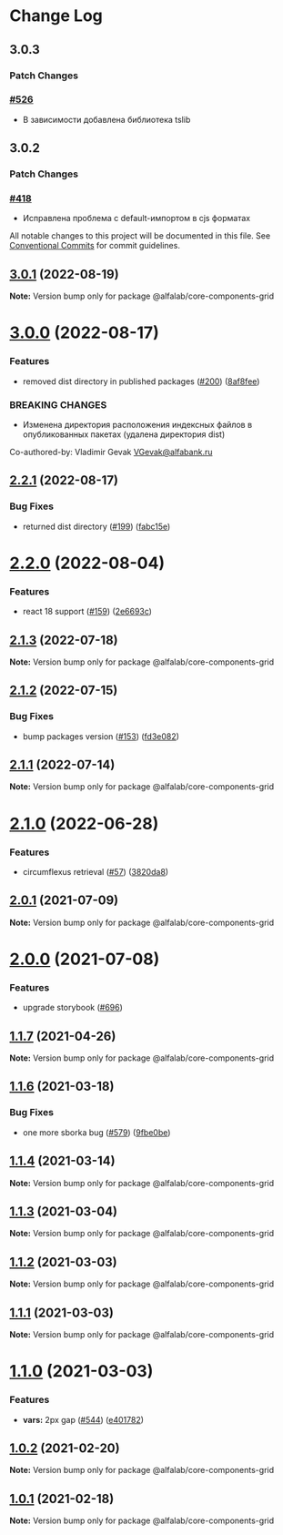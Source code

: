 # Change Log

## 3.0.3

### Patch Changes

### [#526](https://github.com/core-ds/core-components/pull/526)

-   В зависимости добавлена библиотека tslib

## 3.0.2

### Patch Changes

### [#418](https://github.com/core-ds/core-components/pull/418)

-   Исправлена проблема с default-импортом в cjs форматах

All notable changes to this project will be documented in this file.
See [Conventional Commits](https://conventionalcommits.org) for commit guidelines.

## [3.0.1](https://github.com/core-ds/core-components/compare/@alfalab/core-components-grid@3.0.0...@alfalab/core-components-grid@3.0.1) (2022-08-19)

**Note:** Version bump only for package @alfalab/core-components-grid

# [3.0.0](https://github.com/core-ds/core-components/compare/@alfalab/core-components-grid@2.2.1...@alfalab/core-components-grid@3.0.0) (2022-08-17)

### Features

-   removed dist directory in published packages ([#200](https://github.com/core-ds/core-components/issues/200)) ([8af8fee](https://github.com/core-ds/core-components/commit/8af8fee53ca0bd19fa2d1ca1422e0df23096e2c8))

### BREAKING CHANGES

-   Изменена директория расположения индексных файлов в опубликованных пакетах (удалена
    директория dist)

Co-authored-by: Vladimir Gevak <VGevak@alfabank.ru>

## [2.2.1](https://github.com/core-ds/core-components/compare/@alfalab/core-components-grid@2.2.0...@alfalab/core-components-grid@2.2.1) (2022-08-17)

### Bug Fixes

-   returned dist directory ([#199](https://github.com/core-ds/core-components/issues/199)) ([fabc15e](https://github.com/core-ds/core-components/commit/fabc15effa1457ca65ec7238206f1b1fc2a2a613))

# [2.2.0](https://github.com/core-ds/core-components/compare/@alfalab/core-components-grid@2.1.3...@alfalab/core-components-grid@2.2.0) (2022-08-04)

### Features

-   react 18 support ([#159](https://github.com/core-ds/core-components/issues/159)) ([2e6693c](https://github.com/core-ds/core-components/commit/2e6693c62f534e333aadb7d3fff4ffd78ac84c63))

## [2.1.3](https://github.com/core-ds/core-components/compare/@alfalab/core-components-grid@2.1.2...@alfalab/core-components-grid@2.1.3) (2022-07-18)

**Note:** Version bump only for package @alfalab/core-components-grid

## [2.1.2](https://github.com/core-ds/core-components/compare/@alfalab/core-components-grid@2.1.1...@alfalab/core-components-grid@2.1.2) (2022-07-15)

### Bug Fixes

-   bump packages version ([#153](https://github.com/core-ds/core-components/issues/153)) ([fd3e082](https://github.com/core-ds/core-components/commit/fd3e08205672129cdce04e1000c673f2cd9c10da))

## [2.1.1](https://github.com/core-ds/core-components/compare/@alfalab/core-components-grid@2.1.0...@alfalab/core-components-grid@2.1.1) (2022-07-14)

**Note:** Version bump only for package @alfalab/core-components-grid

# [2.1.0](https://github.com/core-ds/core-components/compare/@alfalab/core-components-grid@2.0.3...@alfalab/core-components-grid@2.1.0) (2022-06-28)

### Features

-   circumflexus retrieval ([#57](https://github.com/core-ds/core-components/issues/57)) ([3820da8](https://github.com/core-ds/core-components/commit/3820da818bcdcbee6904c648b3e29c3c828fe202))

## [2.0.1](https://github.com/core-ds/core-components/compare/@alfalab/core-components-grid@2.0.0...@alfalab/core-components-grid@2.0.1) (2021-07-09)

**Note:** Version bump only for package @alfalab/core-components-grid

# [2.0.0](https://github.com/core-ds/core-components/compare/@alfalab/core-components-grid@1.1.7...@alfalab/core-components-grid@2.0.0) (2021-07-08)

### Features

-   upgrade storybook ([#696](https://github.com/core-ds/core-components/issues/696))

## [1.1.7](https://github.com/core-ds/core-components/compare/@alfalab/core-components-grid@1.1.6...@alfalab/core-components-grid@1.1.7) (2021-04-26)

**Note:** Version bump only for package @alfalab/core-components-grid

## [1.1.6](https://github.com/core-ds/core-components/compare/@alfalab/core-components-grid@1.1.4...@alfalab/core-components-grid@1.1.6) (2021-03-18)

### Bug Fixes

-   one more sborka bug ([#579](https://github.com/core-ds/core-components/issues/579)) ([9fbe0be](https://github.com/core-ds/core-components/commit/9fbe0beca56ec5971de78b3f6cda25305b260efc))

## [1.1.4](https://github.com/core-ds/core-components/compare/@alfalab/core-components-grid@1.1.3...@alfalab/core-components-grid@1.1.4) (2021-03-14)

**Note:** Version bump only for package @alfalab/core-components-grid

## [1.1.3](https://github.com/core-ds/core-components/compare/@alfalab/core-components-grid@1.1.2...@alfalab/core-components-grid@1.1.3) (2021-03-04)

**Note:** Version bump only for package @alfalab/core-components-grid

## [1.1.2](https://github.com/core-ds/core-components/compare/@alfalab/core-components-grid@1.1.1...@alfalab/core-components-grid@1.1.2) (2021-03-03)

**Note:** Version bump only for package @alfalab/core-components-grid

## [1.1.1](https://github.com/core-ds/core-components/compare/@alfalab/core-components-grid@1.1.0...@alfalab/core-components-grid@1.1.1) (2021-03-03)

**Note:** Version bump only for package @alfalab/core-components-grid

# [1.1.0](https://github.com/core-ds/core-components/compare/@alfalab/core-components-grid@1.0.2...@alfalab/core-components-grid@1.1.0) (2021-03-03)

### Features

-   **vars:** 2px gap ([#544](https://github.com/core-ds/core-components/issues/544)) ([e401782](https://github.com/core-ds/core-components/commit/e40178290a02c45bd9ea23ab0deffabd74a69276))

## [1.0.2](https://github.com/core-ds/core-components/compare/@alfalab/core-components-grid@1.0.1...@alfalab/core-components-grid@1.0.2) (2021-02-20)

**Note:** Version bump only for package @alfalab/core-components-grid

## [1.0.1](https://github.com/core-ds/core-components/compare/@alfalab/core-components-grid@1.0.0...@alfalab/core-components-grid@1.0.1) (2021-02-18)

**Note:** Version bump only for package @alfalab/core-components-grid
